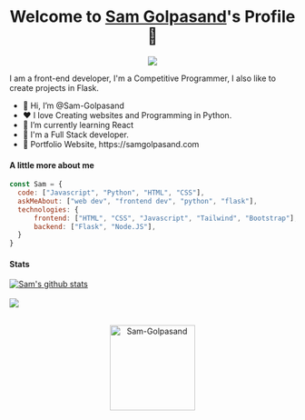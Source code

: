 <p align="center">
  <h1 align="center">Welcome to <a href="https://github.com/Sam-Golpasand">Sam Golpasand</a>'s Profile 👋</h1>
</p>
<p align="center">
  <a align="center" href="https://github.com/DenverCoder1/readme-typing-svg"><img src="https://readme-typing-svg.herokuapp.com?&font=IBM+Plex+Sans&color=0034f0&size=25&lines=Welcome+to+my+GitHub+Profile!;I'm+a+Front+end+developer;I'm+a+Software+Artisan;I'm+a+Flask+developer" /></a>
</p>
<p>I am a front-end developer, I'm a Competitive Programmer, I also like to create projects in Flask.</p>
<ul>
  <li>👋 Hi, I’m @Sam-Golpasand</li>
  <li>❤️ I love Creating websites and Programming in Python.</li>
  <li>🌱 I’m currently learning React</li>
  <li>💼 I'm a Full Stack developer.</li>
  <li>🧐 Portfolio Website, https://samgolpasand.com </li>
</ul>

#### A little more about me
```javascript
const Sam = {
  code: ["Javascript", "Python", "HTML", "CSS"],
  askMeAbout: ["web dev", "frontend dev", "python", "flask"],
  technologies: {
      frontend: ["HTML", "CSS", "Javascript", "Tailwind", "Bootstrap"],
      backend: ["Flask", "Node.JS"],
  }
}
```
<!--
#### Popular Projects
<a href="https://github.com/Sam-Golpasand/Sneaker76">
  <!-- Change the `github-readme-stats.anuraghazra1.vercel.app` to `github-readme-stats.vercel.app` 
  <img align="center" src="https://github-readme-stats.vercel.app/api/pin/?username=Sam-Golpasand&repo=Sneaker78k&theme=onedark" />
</a>    
<a href="https://github.com/mrbluebird2/mrbluebird2.github.io">
  <!-- Change the `github-readme-stats.anuraghazra1.vercel.app` to `github-readme-stats.vercel.app`  
  <img align="center" src="https://github-readme-stats.vercel.app/api/pin/?username=MrBlueBird2&repo=mrbluebird2.github.io&theme=onedark"/>
</a>
-->
#### Stats
<a href="https://github.com/anuraghazra/github-readme-stats">
  <img align="center" src="https://github-readme-stats.anuraghazra1.vercel.app/api?username=Sam-Golpasand&show_icons=true&include_all_commits=true&theme=onedarkpro&count_private=true" alt="Sam's github stats" />
</a>
<br />
<br />
<a href="https://github.com/anuraghazra/github-readme-stats">
  <!-- Change the `github-readme-stats.anuraghazra1.vercel.app` to `github-readme-stats.vercel.app`  -->
  <img align="center" src="https://github-readme-stats.anuraghazra1.vercel.app/api/top-langs/?username=Sam-Golpasand&layout=compact&theme=onedarkpro&count_private=true" />
</a>
<br />
<br />
<p align="center">
  <img align="center" height="150em" src="https://github-readme-streak-stats.herokuapp.com/?user=Sam-Golpasand&theme=onedarkpro&count_private=true" alt="Sam-Golpasand" />
</p>
